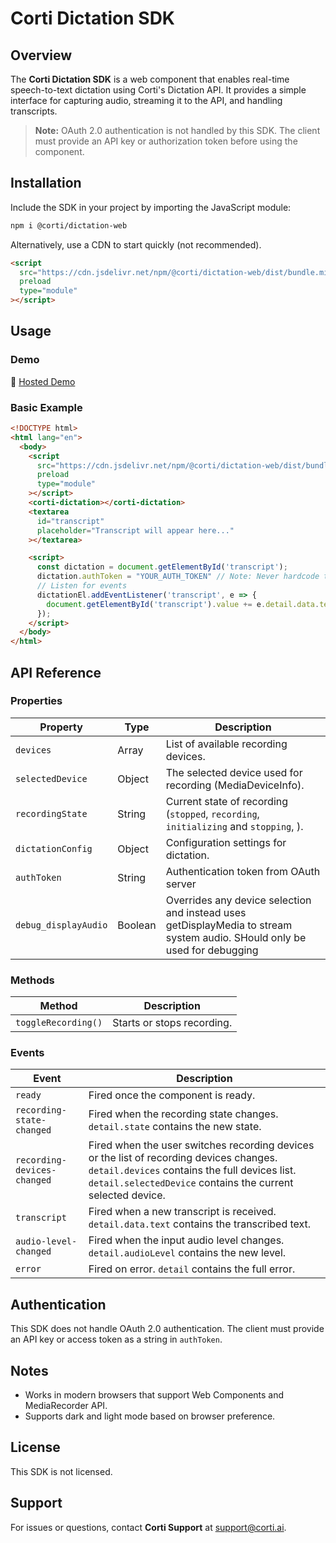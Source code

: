 # Corti Dictation SDK

## Overview

The **Corti Dictation SDK** is a web component that enables real-time speech-to-text dictation using Corti's Dictation API. It provides a simple interface for capturing audio, streaming it to the API, and handling transcripts.

> **Note:** OAuth 2.0 authentication is not handled by this SDK. The client must provide an API key or authorization token before using the component.

## Installation

Include the SDK in your project by importing the JavaScript module:

```html
npm i @corti/dictation-web
```

Alternatively, use a CDN to start quickly (not recommended).

```html
<script
  src="https://cdn.jsdelivr.net/npm/@corti/dictation-web/dist/bundle.min.js"
  preload
  type="module"
></script>
```

## Usage

### Demo

🚀 [Hosted Demo](https://codepen.io/hccullen/pen/OPJmxQR)

### Basic Example

```html
<!DOCTYPE html>
<html lang="en">
  <body>
    <script
      src="https://cdn.jsdelivr.net/npm/@corti/dictation-web/dist/bundle.min.js"
      preload
      type="module"
    ></script>
    <corti-dictation></corti-dictation>
    <textarea
      id="transcript"
      placeholder="Transcript will appear here..."
    ></textarea>

    <script>
      const dictation = document.getElementById('transcript');
      dictation.authToken = "YOUR_AUTH_TOKEN" // Note: Never hardcode tokens
      // Listen for events
      dictationEl.addEventListener('transcript', e => {
        document.getElementById('transcript').value += e.detail.data.text + ' ';
      });
    </script>
  </body>
</html>
```

## API Reference

### Properties

| Property          | Type   | Description                                          |
| ----------------- | ------ | ---------------------------------------------------- |
| `devices`         | Array  | List of available recording devices.                 |
| `selectedDevice`  | Object | The selected device used for recording (MediaDeviceInfo). |
| `recordingState`  | String | Current state of recording (`stopped`, `recording`, `initializing` and `stopping`, ). |
| `dictationConfig` | Object | Configuration settings for dictation.                |
| `authToken`       | String | Authentication token from OAuth server               |
| `debug_displayAudio`       | Boolean | Overrides any device selection and instead uses getDisplayMedia to stream system audio. SHould only be used for debugging               |

### Methods

| Method              | Description                |
| ------------------- | -------------------------- |
| `toggleRecording()` | Starts or stops recording. |

### Events

| Event                      | Description                                                                                   |
| -------------------------- | --------------------------------------------------------------------------------------------- |
| `ready`  | Fired once the component is ready.                |
| `recording-state-changed`  | Fired when the recording state changes. `detail.state` contains the new state.                |
| `recording-devices-changed` | Fired when the user switches recording devices or the list of recording devices changes. `detail.devices` contains the full devices list. `detail.selectedDevice` contains the current selected device. |
| `transcript`               | Fired when a new transcript is received. `detail.data.text` contains the transcribed text.    |
| `audio-level-changed`      | Fired when the input audio level changes. `detail.audioLevel` contains the new level.         |
| `error`      | Fired on error. `detail` contains the full error.         |

## Authentication

This SDK does not handle OAuth 2.0 authentication. The client must provide an API key or access token as a string in `authToken`.

## Notes

- Works in modern browsers that support Web Components and MediaRecorder API.
- Supports dark and light mode based on browser preference.

## License

This SDK is not licensed.

## Support

For issues or questions, contact **Corti Support** at [support@corti.ai](mailto:support@corti.ai).
